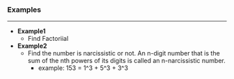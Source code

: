 ### Examples
  ----

* **Example1** <br/> 
  * Find Factoriial <br/> 
* **Example2** <br/>
  * Find the number is narcissistic or not. An n-digit number that is the sum of the nth powers of its digits is called an n-narcissistic number.
    * example: 153 = 1^3 + 5^3 + 3^3
